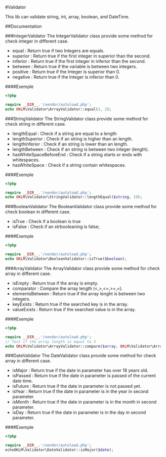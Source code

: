 #Validator


This lib can validate string, int, array, boolean, and DateTime.

##Documentation

###IntegerValidator
The IntegerValidator class provide some method for check integer in different case.

* equal : Return true if two Integers are equals.
* superior : Return true if the first integer in superior than the second.
* inferior : Return true if the first integer in inferior than the second.
* between : Return true if the variable is between two integers.
* positive : Return true if the Integer is superior than 0.
* negative : Return true if the Integer is inferior than 0.

####Exemple
```php
<?php

require __DIR__.'/vendor/autoload.php';
echo OKLM\Validator\ArrayValidator::equal(1, 2);

```

###StringValidator
The StringValidator class provide some method for check string in different case.

* lengthEqual : Check if a string are equal to a length
* lengthSuperior : Check if an string is higher than an length.
* lengthInferior : Check if an string is lower than an length.
* lengthBetween : Check if an string is between two integer (length).
* hasWhiteSpaceBeforeEnd : Check if a string starts or ends with whitespaces.
* hasWhiteSpace : Check if a string contain whitespaces.

####Exemple
```php
<?php

require __DIR__.'/vendor/autoload.php';
echo OKLM\Validator\StringValidator::lengthEqual($string, 10);

```

###BooleanValidator
The BooleanValidator class provide some method for check boolean in different case.

* isTrue : Check if a boolean is true
* isFalse : Check if an strbooleaning is false;

####Exemple
```php
<?php

require __DIR__.'/vendor/autoload.php';
echo OKLM\Validator\BooleanValidator::isTrue($boolean);

```

###ArrayValidator
The ArrayValidator class provide some method for check array in different case.

* isEmpty : Return true if the array is empty.
* comparator : Compare the array length (<,>,<=,>=,=).
* elementsBetween : Return true if the array lenght is between two integers.
* keyExists : Return true if the searched key is in the array.
* valueExists : Return true if the searched value is in the array.

####Exemple
```php
<?php

require __DIR__.'/vendor/autoload.php';
// Test if the array length is equal to 3
echo OKLM\Validator\ArrayValidator::compare($array, OKLM\Validator\ArrayValidator::LENGTH_EQUAL, 7);

```

###DateValidator
The DateValidator class provide some method for check array in different case.

* isMajor : Return true if the date in parameter has over 18 years old.
* isPassed : Return true if the date in parameter is passed of the current date time.
* isFuture : Return true if the date in parameter is not passed yet.
* isYear : Return true if the date in parameter is in the year in second parameter.
* isMonth : Return true if the date in parameter is in the month in second parameter.
* isDay : Return true if the date in parameter is in the day in second parameter.

####Exemple
```php
<?php

require __DIR__.'/vendor/autoload.php';
echoOKLM\Validator\DateValidator::isMajor($date);

```